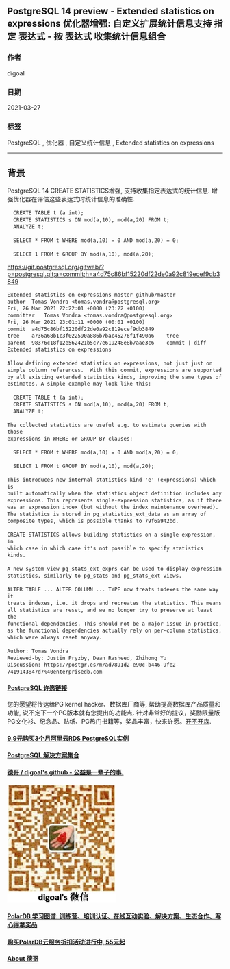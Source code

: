 ## PostgreSQL 14 preview - Extended statistics on expressions 优化器增强: 自定义扩展统计信息支持 指定 表达式 - 按 表达式 收集统计信息组合  
              
### 作者              
digoal              
              
### 日期              
2021-03-27              
              
### 标签              
PostgreSQL , 优化器 , 自定义统计信息 , Extended statistics on expressions    
              
----              
              
## 背景      
PostgreSQL 14 CREATE STATISTICS增强, 支持收集指定表达式的统计信息. 增强优化器在评估这些表达式时统计信息的准确性.   
  
```  
  CREATE TABLE t (a int);  
  CREATE STATISTICS s ON mod(a,10), mod(a,20) FROM t;  
  ANALYZE t;  
  
  SELECT * FROM t WHERE mod(a,10) = 0 AND mod(a,20) = 0;  
  
  SELECT 1 FROM t GROUP BY mod(a,10), mod(a,20);    
```  
  
https://git.postgresql.org/gitweb/?p=postgresql.git;a=commit;h=a4d75c86bf15220df22de0a92c819ecef9db3849    
  
```  
Extended statistics on expressions master github/master  
author	Tomas Vondra <tomas.vondra@postgresql.org>	  
Fri, 26 Mar 2021 22:22:01 +0000 (23:22 +0100)  
committer	Tomas Vondra <tomas.vondra@postgresql.org>	  
Fri, 26 Mar 2021 23:01:11 +0000 (00:01 +0100)  
commit	a4d75c86bf15220df22de0a92c819ecef9db3849  
tree	a736a68b1c3f022590a886b7bac45276f1f490a6	tree  
parent	98376c18f12e562421b5c77e619248e8b7aae3c6	commit | diff  
Extended statistics on expressions  
  
Allow defining extended statistics on expressions, not just just on  
simple column references.  With this commit, expressions are supported  
by all existing extended statistics kinds, improving the same types of  
estimates. A simple example may look like this:  
  
  CREATE TABLE t (a int);  
  CREATE STATISTICS s ON mod(a,10), mod(a,20) FROM t;  
  ANALYZE t;  
  
The collected statistics are useful e.g. to estimate queries with those  
expressions in WHERE or GROUP BY clauses:  
  
  SELECT * FROM t WHERE mod(a,10) = 0 AND mod(a,20) = 0;  
  
  SELECT 1 FROM t GROUP BY mod(a,10), mod(a,20);  
  
This introduces new internal statistics kind 'e' (expressions) which is  
built automatically when the statistics object definition includes any  
expressions. This represents single-expression statistics, as if there  
was an expression index (but without the index maintenance overhead).  
The statistics is stored in pg_statistics_ext_data as an array of  
composite types, which is possible thanks to 79f6a942bd.  
  
CREATE STATISTICS allows building statistics on a single expression, in  
which case in which case it's not possible to specify statistics kinds.  
  
A new system view pg_stats_ext_exprs can be used to display expression  
statistics, similarly to pg_stats and pg_stats_ext views.  
  
ALTER TABLE ... ALTER COLUMN ... TYPE now treats indexes the same way it  
treats indexes, i.e. it drops and recreates the statistics. This means  
all statistics are reset, and we no longer try to preserve at least the  
functional dependencies. This should not be a major issue in practice,  
as the functional dependencies actually rely on per-column statistics,  
which were always reset anyway.  
  
Author: Tomas Vondra  
Reviewed-by: Justin Pryzby, Dean Rasheed, Zhihong Yu  
Discussion: https://postgr.es/m/ad7891d2-e90c-b446-9fe2-7419143847d7%40enterprisedb.com  
```  
  
  
#### [PostgreSQL 许愿链接](https://github.com/digoal/blog/issues/76 "269ac3d1c492e938c0191101c7238216")
您的愿望将传达给PG kernel hacker、数据库厂商等, 帮助提高数据库产品质量和功能, 说不定下一个PG版本就有您提出的功能点. 针对非常好的提议，奖励限量版PG文化衫、纪念品、贴纸、PG热门书籍等，奖品丰富，快来许愿。[开不开森](https://github.com/digoal/blog/issues/76 "269ac3d1c492e938c0191101c7238216").  
  
  
#### [9.9元购买3个月阿里云RDS PostgreSQL实例](https://www.aliyun.com/database/postgresqlactivity "57258f76c37864c6e6d23383d05714ea")
  
  
#### [PostgreSQL 解决方案集合](https://yq.aliyun.com/topic/118 "40cff096e9ed7122c512b35d8561d9c8")
  
  
#### [德哥 / digoal's github - 公益是一辈子的事.](https://github.com/digoal/blog/blob/master/README.md "22709685feb7cab07d30f30387f0a9ae")
  
  
![digoal's wechat](../pic/digoal_weixin.jpg "f7ad92eeba24523fd47a6e1a0e691b59")
  
  
#### [PolarDB 学习图谱: 训练营、培训认证、在线互动实验、解决方案、生态合作、写心得拿奖品](https://www.aliyun.com/database/openpolardb/activity "8642f60e04ed0c814bf9cb9677976bd4")
  
  
#### [购买PolarDB云服务折扣活动进行中, 55元起](https://www.aliyun.com/activity/new/polardb-yunparter?userCode=bsb3t4al "e0495c413bedacabb75ff1e880be465a")
  
  
#### [About 德哥](https://github.com/digoal/blog/blob/master/me/readme.md "a37735981e7704886ffd590565582dd0")
  
